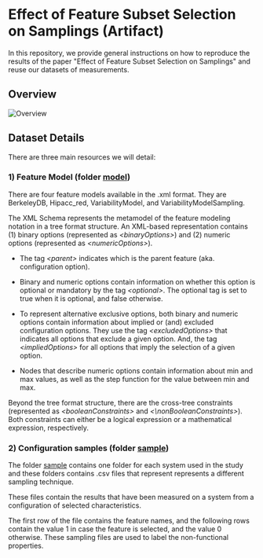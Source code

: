 # Effect of Feature Subset Selection on Samplings (Artifact)

In this repository, we provide general instructions on how to reproduce the results of the paper "Effect of Feature Subset Selection on Samplings" and reuse our datasets of measurements.

## Overview

![Overview](link)

## Dataset Details

There are three main resources we will detail:

### 1) Feature Model (folder [model](model/))

There are four feature models available in the .xml format.
They are BerkeleyDB, Hipacc_red, VariabilityModel, and VariabilityModelSampling.

The XML Schema represents the metamodel of the feature modeling notation in a tree format structure.
An XML-based representation contains (1) binary options (represented as *\<binaryOptions\>*) and (2) numeric options (represented as *\<numericOptions\>*).

- The tag *\<parent\>* indicates which is the parent feature (aka. configuration option).

- Binary and numeric options contain information on whether this option is optional or mandatory by the tag *\<optional\>*. 
The optional tag is set to true when it is optional, and false otherwise.
  
- To represent alternative exclusive options, both binary and numeric options contain information about implied or (and) excluded configuration options. 
They use the tag *\<excludedOptions\>* that indicates all options that exclude a given option.
And, the tag *\<impliedOptions\>* for all options that imply the selection of a given option.

- Nodes that describe numeric options contain information about min and max values, as well as the step function for the value between min and max.

Beyond the tree format structure, there are the cross-tree constraints (represented as *\<booleanConstraints\>* and *<\nonBooleanConstraints\>*).
Both constraints can either be a logical expression or a mathematical expression, respectively.


### 2) Configuration samples (folder [sample](sample/))

The folder [sample](sample/) contains one folder for each system used in the study and these folders contains .csv files that represent represents a different sampling technique.

These files contain the results that have been measured on a system from a configuration of selected characteristics.

The first row of the file contains the feature names, and the following rows contain the value 1 in case the feature is selected, and the value 0 otherwise.
These sampling files are used to label the non-functional properties.

